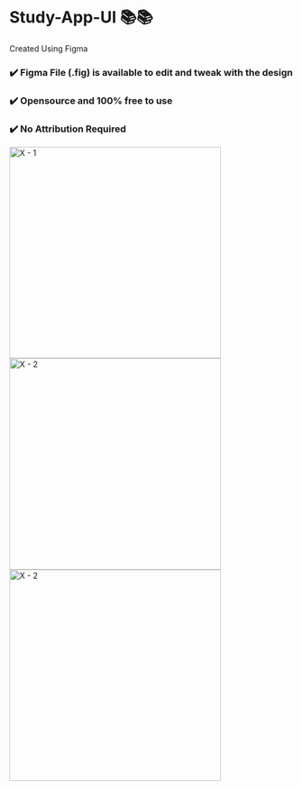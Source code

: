 # Study-App-UI 📚📚
Created Using Figma

### ✔️ Figma File (.fig) is available to edit and tweak with the design
### ✔️ Opensource and 100% free to use
### ✔️ No Attribution Required

<img width="375" alt="X - 1" src="https://user-images.githubusercontent.com/62690091/149152584-34d2a433-7b00-4bd6-9503-ad0f7d5f125c.png">

<img width="375" alt="X - 2" src="https://user-images.githubusercontent.com/62690091/149152656-949d8df7-dcac-48a1-9873-be5256cd4b55.png">


<img width="375" alt="X - 2" src="https://i.ibb.co/0FmGBF8/Cover.png">


